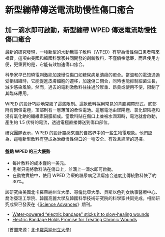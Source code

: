 # 新型繃帶傳送電流助慢性傷口癒合
## 加一滴水即可啟動，新型繃帶 WPED 傳送電流助慢性傷口癒合



最新的研究發現，一種新型的水動無電子敷料（WPED）有望為慢性傷口患者帶來福音。這項由美國和韓國科學家共同開發的創新敷料，不僅價格低廉，而且使用方便，更重要的是，它能有效加速傷口癒合。

科學家早已知曉電刺激能加速慢性傷口如糖尿病足潰瘍的癒合。當溫和的電流通過受損組織時，它能促進皮膚細胞的遷移，加速傷口閉合，同時也能抑制細菌生長，減少感染風險。然而，過去的電刺激敷料往往過於厚重、昂貴或使用不便，限制了其臨床應用。

WPED 的設計巧妙地克服了這些限制。這款敷料採用常見的背膠繃帶形式，底部附有兩個電極，頂部則有一層薄薄的柔性電池。這層電池由鎂陽極、氯化銀陰極和浸有氯化鈉的纖維素隔膜組成。當敷料貼在傷口上並被水潤濕時，電池就會啟動，產生約 1.5 伏特的電流，透過電極直接傳送到傷口部位。

研究團隊表示，WPED 的設計靈感來自於自然界中的一些生物電現象。他們認為，這種新型敷料有望成為治療慢性傷口的一種安全、有效且經濟的選擇。

#### 盤點 WPED 的三大優勢

- 每片敷料的成本僅約一美元。
- 患者只需將敷料貼在傷口上，並滴上一滴水即可啟動。
- 在動物實驗中，使用 WPED 治療的糖尿病足潰瘍癒合速度比傳統敷料快了約 30%。

該研究由美國北卡羅萊納州立大學、哥倫比亞大學、貝斯以色列女執事醫療中心、喬治亞理工學院、韓國高麗大學及韓國科學技術研究院的科學家共同完成。相關研究成果已發表在《[Science Advances](https://www.science.org/doi/10.1126/sciadv.ado7538)》期刊。

- [Water-powered “electric bandage" sticks it to slow-healing wounds](https://newatlas.com/medical/water-powered-electric-bandage-chronic-wounds/)
- [Electric Bandage Holds Promise for Treating Chronic Wounds](https://news.ncsu.edu/2024/08/electric-bandages/)

（首圖來源：[北卡羅萊納州立大學](https://news.ncsu.edu/2024/08/electric-bandages/)）


